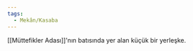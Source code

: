 ```yaml
---  
tags:  
  - Mekân/Kasaba  
---  
```

  
[[Müttefikler Adası]]'nın batısında yer alan küçük bir yerleşke.  

